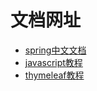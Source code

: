 # 文档网址
- [spring中文文档](https://springdoc.cn/)
- [javascript教程](https://zh.javascript.info/)
- [thymeleaf教程](https://www.w3schools.cn/spring_boot/spring_boot_thymeleaf.html)

